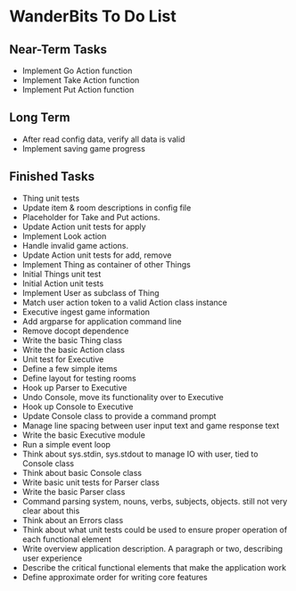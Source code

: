 
WanderBits To Do List
=====================

Near-Term Tasks
---------------
- Implement Go Action function
- Implement Take Action function
- Implement Put Action function


Long Term
---------
- After read config data, verify all data is valid
- Implement saving game progress


Finished Tasks
--------------
- Thing unit tests
- Update item & room descriptions in config file
- Placeholder for Take and Put actions.
- Update Action unit tests for apply
- Implement Look action
- Handle invalid game actions.
- Update Action unit tests for add, remove
- Implement Thing as container of other Things
- Initial Things unit test
- Initial Action unit tests
- Implement User as subclass of Thing
- Match user action token to a valid Action class instance
- Executive ingest game information
- Add argparse for application command line
- Remove docopt dependence
- Write the basic Thing class
- Write the basic Action class
- Unit test for Executive
- Define a few simple items
- Define layout for testing rooms
- Hook up Parser to Executive
- Undo Console, move its functionality over to Executive
- Hook up Console to Executive
- Update Console class to provide a command prompt
- Manage line spacing between user input text and game response text
- Write the basic Executive module
- Run a simple event loop
- Think about sys.stdin, sys.stdout to manage IO with user, tied to Console class
- Think about basic Console class
- Write basic unit tests for Parser class
- Write the basic Parser class
- Command parsing system, nouns, verbs, subjects, objects.  still not very clear about this
- Think about an Errors class
- Think about what unit tests could be used to ensure proper operation of each functional element
- Write overview application description.  A paragraph or two, describing user experience
- Describe the critical functional elements that make the application work
- Define approximate order for writing core features
